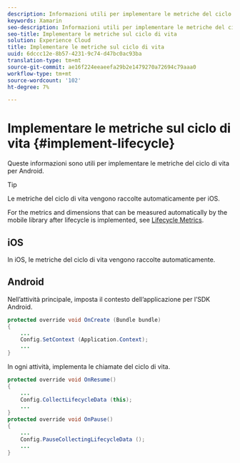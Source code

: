 ```yaml
---
description: Informazioni utili per implementare le metriche del ciclo di vita per Android. Le metriche del ciclo di vita vengono raccolte automaticamente per iOS.
keywords: Xamarin
seo-description: Informazioni utili per implementare le metriche del ciclo di vita per Android. Le metriche del ciclo di vita vengono raccolte automaticamente per iOS.
seo-title: Implementare le metriche sul ciclo di vita
solution: Experience Cloud
title: Implementare le metriche sul ciclo di vita
uuid: 6dccc12e-8b57-4231-9c74-d47bc0ac93ba
translation-type: tm+mt
source-git-commit: ae16f224eeaeefa29b2e1479270a72694c79aaa0
workflow-type: tm+mt
source-wordcount: '102'
ht-degree: 7%

---
```



# Implementare le metriche sul ciclo di vita {#implement-lifecycle}

Queste informazioni sono utili per implementare le metriche del ciclo di vita per Android.

>[!TIP]
>
>Le metriche del ciclo di vita vengono raccolte automaticamente per iOS.

For the metrics and dimensions that can be measured automatically by the mobile library after lifecycle is implemented, see [Lifecycle Metrics](/help/ios/metrics.md).

## iOS

In iOS, le metriche del ciclo di vita vengono raccolte automaticamente.

## Android

Nell’attività principale, imposta il contesto dell’applicazione per l’SDK Android.

```java
protected override void OnCreate (Bundle bundle) 
{
    ... 
    Config.SetContext (Application.Context); 
    ... 
}
```

In ogni attività, implementa le chiamate del ciclo di vita.

```java
protected override void OnResume()
{
    ...
    Config.CollectLifecycleData (this);
    ...
}
protected override void OnPause() 
{
    ...
    Config.PauseCollectingLifecycleData ();
    ...
}
```
